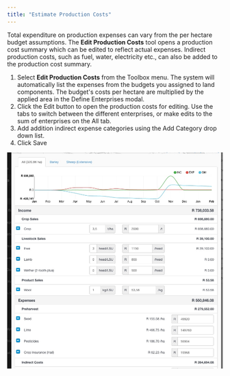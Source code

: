 ```yaml
---
title: "Estimate Production Costs"
---
```


Total expenditure on production expenses can vary from the per hectare budget assumptions. The **Edit Production Costs** tool opens a production cost summary which can be edited to reflect actual expenses.
Indirect production costs, such as fuel, water, electricity etc., can also be added to the production cost summary.


1. Select **Edit Production Costs** from the Toolbox menu. The system will automatically list the expenses from the budgets you assigned to land components. The budget's costs per hectare are multiplied by the applied area in the Define Enterprises modal.
2. Click the Edit button to open the production costs for editing. Use the tabs to switch between the different enterprises, or make edits to the sum of enterprises on the All tab.
3. Add addition indirect expense categories using the Add Category drop down list.
4. Click Save

![Edit Production Cost](images/production_costs.jpg)